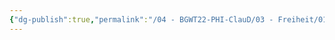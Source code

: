 ```yaml
---
{"dg-publish":true,"permalink":"/04 - BGWT22-PHI-ClauD/03 - Freiheit/01 - Was ist Freiheit.excalidraw/","tags":["excalidraw"]}
---
```

<style> .container {font-family: sans-serif; text-align: center;} .button-wrapper button {z-index: 1;height: 40px; width: 100px; margin: 10px;padding: 5px;} .excalidraw .App-menu_top .buttonList { display: flex;} .excalidraw-wrapper { height: 800px; margin: 50px; position: relative;} :root[dir="ltr"] .excalidraw .layer-ui__wrapper .zen-mode-transition.App-menu_bottom--transition-left {transform: none;} </style><script src="https://cdn.jsdelivr.net/npm/react@17/umd/react.production.min.js"></script><script src="https://cdn.jsdelivr.net/npm/react-dom@17/umd/react-dom.production.min.js"></script><script type="text/javascript" src="https://cdn.jsdelivr.net/npm/@excalidraw/excalidraw@0/dist/excalidraw.production.min.js"></script><div id="01_-_Was_ist_Freiheitexcalidraw.md"></div><script>(function(){const InitialData={"type":"excalidraw","version":2,"source":"https://github.com/zsviczian/obsidian-excalidraw-plugin/releases/tag/1.8.24","elements":[{"type":"freedraw","version":187,"versionNonce":1194436259,"isDeleted":false,"id":"3pJMdts8QlS0P-vTXewbe","fillStyle":"solid","strokeWidth":2,"strokeStyle":"solid","roughness":1,"opacity":100,"angle":0,"x":-190.62282346916078,"y":-1243.7342835258908,"strokeColor":"#FFC47C","backgroundColor":"#FFC47C","width":223.2273814707989,"height":5.447277284636584,"seed":1100925315,"groupIds":[],"roundness":null,"boundElements":[],"updated":1680875156371,"link":null,"locked":false,"customData":{"strokeOptions":{"highlighter":true,"constantPressure":true,"hasOutline":true,"outlineWidth":4,"options":{"thinning":1,"smoothing":0.5,"streamline":0.5,"easing":"linear","start":{"taper":0,"cap":true,"easing":"linear"},"end":{"taper":0,"cap":true,"easing":"linear"}}}},"points":[[0,0],[0.1146589829463096,-0.11472993528718689],[0.4013773926529325,-0.22938891823332597],[0.6307308347160188,-0.22938891823332597],[0.9747787358958249,-0.3440479011796924],[1.490850587665534,-0.4587778364668793],[1.94959294796206,-0.5734368194132458],[2.637653274151205,-0.5734368194132458],[3.268419585037691,-0.6880958023596122],[4.185868829460333,-0.6880958023596122],[5.103318073882974,-0.6880958023596122],[6.020767318305673,-0.6880958023596122],[6.651533629192102,-0.8028257376467991],[7.855701283321423,-1.0321437035393046],[8.429067150393792,-1.146802686485671],[9.23185741187018,-1.146802686485671],[10.206636147766005,-1.3761738666339625],[10.722707999535714,-1.3761738666339625],[11.926875653665036,-1.4908328495801015],[13.1310433077943,-1.4908328495801015],[14.392504977226338,-1.6055627848675158],[15.539343139882476,-1.6055627848675158],[16.85813430078764,-1.6055627848675158],[18.176996414033738,-1.7202217678136549],[19.49585852727978,-1.7202217678136549],[20.986709114945313,-1.8348807507600213],[22.420230211137664,-1.9496106860472082],[23.739056848213238,-1.9496106860472082],[25.172613420576113,-2.0642696689935747],[26.434075090008093,-2.1789286519397137],[27.867596186200444,-2.1789286519397137],[29.186422823276075,-2.1789286519397137],[30.734638378585203,-2.1789286519397137],[32.569536867430486,-2.1789286519397137],[34.00305796362284,-2.1789286519397137],[35.09249568246497,-2.1789286519397137],[37.04208863042703,-2.1216346366370544],[38.87702259544278,-2.0642696689935747],[40.76925057576125,-2.0642696689935747],[42.14544218048047,-2.0642696689935747],[43.578927800502356,-2.0642696689935747],[45.35653227404504,-2.0642696689935747],[46.732688402593794,-2.0642696689935747],[48.05151503966937,-2.0642696689935747],[49.48503613586172,-2.0069047013498675],[50.97588672352725,-2.0069047013498675],[52.409407819719604,-2.0069047013498675],[54.41633025915485,-2.0069047013498675],[56.13656976505388,-2.0069047013498675],[57.512725893602635,-2.0069047013498675],[59.577013300681415,-2.0069047013498675],[61.23988783893685,-2.0069047013498675],[62.6734089351292,-2.0069047013498675],[64.33628347338464,-1.9496106860472082],[66.17118196222992,-1.8922457184037285],[67.60470305842233,-1.8348807507600213],[69.78364944844742,-1.777586735457362],[71.38919449522967,-1.7202217678136549],[72.99473954201198,-1.6628568001701751],[74.60028458879424,-1.6055627848675158],[76.37781810999593,-1.4908328495801015],[78.09805761589496,-1.3188088989902553],[79.70360266267721,-1.0894909330977498],[81.59583064299568,-0.9174847205929382],[82.9720222477149,-0.8028257376467991],[84.86425022803331,-0.745460770003092],[86.69914871687871,-0.6308017870567255],[88.30469376366096,-0.5734368194132458],[90.31161620309621,-0.4587778364668793],[92.08918520046831,-0.3440479011796924],[93.92408368931359,-0.22938891823332597],[95.87367663727565,-0.05736496764347976],[97.8805990767109,0.11465898294636645],[99.83019202467295,0.28668293353621266],[101.66509051351835,0.4013419164825791],[103.61468346148041,0.4586891460410243],[105.73630036003232,0.6307130966308705],[107.62852834035078,0.6880071119335298],[109.57808581214243,0.745372079577237],[111.64237321922127,0.745372079577237],[113.36257724894978,0.860031062523376],[115.36949968838502,0.9747609978105629],[116.97504473516727,1.0894199807569294],[118.92463768312933,1.2614439313467756],[120.53018272991159,1.4334678819368492],[122.25038675964021,1.6627858478293547],[123.97062626553924,1.892174766062908],[125.57617131232149,2.0641987166527542],[127.00965693234338,2.1788576995991207],[129.24596829001206,2.350863912103705],[131.08086677885746,2.408228879747412],[133.08778921829258,2.465593847390892],[134.86539369183532,2.522887862693551],[136.70025670451008,2.522887862693551],[138.4778257018823,2.6949118132836247],[140.08333527249414,2.866935763873471],[142.1476581557434,2.9243007315169507],[144.09721562753504,2.9243007315169507],[145.93214959255073,2.9243007315169507],[147.99640152345916,2.9243007315169507],[149.42988714348104,2.9243007315169507],[151.0927971579069,2.9243007315169507],[152.75567169616232,2.6949118132836247],[154.5905347088372,2.6949118132836247],[156.4828336414966,2.5802528303372583],[158.08834321210833,2.5802528303372583],[159.57922927594433,2.465593847390892],[161.0700798636098,2.350863912103705],[162.44623599215862,2.350863912103705],[163.87979256452144,2.2362049291573385],[165.25594869307014,2.1215459462111994],[166.7467638045652,2.1215459462111994],[168.06562591781125,2.1215459462111994],[169.49914701400365,2.1215459462111994],[170.87533861872288,2.1215459462111994],[172.42351869786154,2.1215459462111994],[173.79971030258076,2.1788576995991207],[175.29056089024624,2.1788576995991207],[176.72408198643865,2.2362049291573385],[178.0429440996847,2.2935698968010456],[179.30440576911673,2.350863912103705],[180.96731578354257,2.465593847390892],[182.17144796150143,2.5802528303372583],[183.60496905769384,2.6949118132836247],[185.0958196453593,2.6949118132836247],[186.47201125007854,2.5802528303372583],[188.0775917730312,2.465593847390892],[189.85508981806248,2.1215459462111994],[191.3460113580689,2.006833749009047],[192.89419143720755,1.6627858478293547],[194.32764158105903,1.4334678819368492],[195.64650369430507,1.2040789637032958],[196.90803631607804,0.9747609978105629],[198.28422792079726,0.745372079577237],[199.25897118052256,0.5160008994289456],[200.6351627852418,0.4013419164825791],[201.55264750583495,0.28668293353621266],[202.81410917526688,0.17202395059007358],[203.73159389586004,0.05729401530265932],[204.9357260738189,-0.05736496764347976],[205.5664214323644,-0.2867538858770331],[206.82795405413736,-0.2867538858770331],[207.6880383309164,-0.5160718517695386],[208.66285254298265,-0.745460770003092],[209.17895987092282,-0.8601197529494584],[209.80965522946832,-0.9748319501513834],[210.44042154035486,-1.0894909330977498],[211.0138583597681,-1.2041499160438889],[211.64455371831372,-1.3188088989902553],[212.16073199859483,-1.4335388342774422],[212.67669742185313,-1.5481978172238087],[213.19273379745238,-1.777586735457362],[213.65151163391937,-1.777586735457362],[213.880829599812,-1.777586735457362],[214.33960743627898,-2.0069047013498675],[214.5689254021716,-2.0069047013498675],[214.9129733033514,-2.0069047013498675],[215.14236222158485,-2.0069047013498675],[215.48641012276465,-2.0069047013498675],[215.83045802394446,-2.0069047013498675],[216.059846942178,-2.0069047013498675],[216.28916490807052,-2.0069047013498675],[216.63321280925032,-1.9496106860472082],[217.09199064571743,-1.9496106860472082],[217.8947454310233,-1.9496106860472082],[218.12413434925685,-1.9496106860472082],[218.35345231514935,-2.0642696689935747],[218.69742926398823,-2.1789286519397137],[219.38552506634784,-2.293658587227128],[219.6723144283955,-2.408317570173267],[220.01636232957532,-2.5229765531196335],[220.36041023075512,-2.5229765531196335],[220.70452908427586,-2.5229765531196335],[221.04850603311473,-2.5229765531196335],[221.3924829819536,-2.465682537816974],[221.7365308831334,-2.465682537816974],[221.96584884902592,-2.293658587227128],[222.19523776725947,-2.293658587227128],[222.42462668549302,-2.1789286519397137],[222.76867458667283,-1.9496106860472082],[223.11272248785264,-1.8348807507600213],[223.2273814707989,-1.8348807507600213],[223.2273814707989,-1.777586735457362],[223.2273814707989,-2.1216346366370544],[223.17012293166664,-2.236293619583421],[223.17012293166664,-2.236293619583421]],"lastCommittedPoint":null,"simulatePressure":false,"pressures":[1,1,1,1,1,1,1,1,1,1,1,1,1,1,1,1,1,1,1,1,1,1,1,1,1,1,1,1,1,1,1,1,1,1,1,1,1,1,1,1,1,1,1,1,1,1,1,1,1,1,1,1,1,1,1,1,1,1,1,1,1,1,1,1,1,1,1,1,1,1,1,1,1,1,1,1,1,1,1,1,1,1,1,1,1,1,1,1,1,1,1,1,1,1,1,1,1,1,1,1,1,1,1,1,1,1,1,1,1,1,1,1,1,1,1,1,1,1,1,1,1,1,1,1,1,1,1,1,1,1,1,1,1,1,1,1,1,1,1,1,1,1,1,1,1,1,1,1,1,1,1,1,1,1,1,1,1,1,1,1,1,1,1,1,1,1,1,1,1,1,1,1,1,1,1,1,1,1,1,1,1,1,1,1,1,0]},{"type":"ellipse","version":964,"versionNonce":2007948845,"isDeleted":false,"id":"FFqD1E6o","fillStyle":"hachure","strokeWidth":1,"strokeStyle":"solid","roughness":1,"opacity":100,"angle":0,"x":-392.2601994587901,"y":-973.1808701635463,"strokeColor":"#000000","backgroundColor":"transparent","width":14.21383452229536,"height":14.21383452229536,"seed":24380,"groupIds":["JczV23wf"],"roundness":null,"boundElements":[],"updated":1680875130556,"link":null,"locked":false},{"type":"text","version":1206,"versionNonce":1171728163,"isDeleted":false,"id":"u4pIBYqr","fillStyle":"hachure","strokeWidth":1,"strokeStyle":"solid","roughness":1,"opacity":100,"angle":0,"x":-370.98860091737805,"y":-978.5560726914731,"strokeColor":"#000000","backgroundColor":"transparent","width":527.0486450195312,"height":35.53458630573839,"seed":73726,"groupIds":["JczV23wf"],"roundness":null,"boundElements":[],"updated":1680875130556,"link":null,"locked":false,"fontSize":28.42766904459071,"fontFamily":1,"text":"Sie sind frei, weil ... Das zeigt sich ...","rawText":"Sie sind frei, weil ... Das zeigt sich ...","textAlign":"left","verticalAlign":"top","containerId":null,"originalText":"Sie sind frei, weil ... Das zeigt sich ...","lineHeight":1.25,"baseline":25},{"type":"text","version":374,"versionNonce":65835149,"isDeleted":false,"id":"t1x1Rj6M","fillStyle":"hachure","strokeWidth":1,"strokeStyle":"solid","roughness":1,"opacity":100,"angle":0,"x":-401.97120070294864,"y":-1326.9879754660012,"strokeColor":"#000000","backgroundColor":"transparent","width":322.95184326171875,"height":35,"seed":1479387821,"groupIds":["kACK5c8K8WoUTPfHsUMHz"],"roundness":null,"boundElements":[],"updated":1680875130556,"link":null,"locked":false,"fontSize":28,"fontFamily":1,"text":"Was ist das - Freiheit?","rawText":"Was ist das - Freiheit?","textAlign":"left","verticalAlign":"top","containerId":null,"originalText":"Was ist das - Freiheit?","lineHeight":1.25,"baseline":24},{"type":"line","version":726,"versionNonce":1800161987,"isDeleted":false,"id":"QzLUVWBGOA3jdRkzVQrBg","fillStyle":"hachure","strokeWidth":1,"strokeStyle":"solid","roughness":1,"opacity":100,"angle":0,"x":-399.5449928252118,"y":-1289.1690482649867,"strokeColor":"#000000","backgroundColor":"transparent","width":324.123063220637,"height":1.5201960592108605,"seed":598050797,"groupIds":["kACK5c8K8WoUTPfHsUMHz"],"roundness":{"type":2},"boundElements":[],"updated":1680875130556,"link":null,"locked":false,"startBinding":null,"endBinding":null,"lastCommittedPoint":null,"startArrowhead":null,"endArrowhead":null,"points":[[0,0],[324.123063220637,-1.5201960592108605]]},{"type":"text","version":612,"versionNonce":1988425453,"isDeleted":false,"id":"14sc2QZg","fillStyle":"hachure","strokeWidth":1,"strokeStyle":"solid","roughness":1,"opacity":100,"angle":0,"x":-398.17496364680983,"y":-1270.8809440606371,"strokeColor":"#000000","backgroundColor":"transparent","width":990.33154296875,"height":70,"seed":576248589,"groupIds":["kACK5c8K8WoUTPfHsUMHz"],"roundness":null,"boundElements":[],"updated":1680875130557,"link":null,"locked":false,"fontSize":28,"fontFamily":1,"text":"Finden Sie eine eigene Definition - zuerst alleine, dann tauschen Sie sich\nZu zweit aus und versuchen sich zu einigen!","rawText":"Finden Sie eine eigene Definition - zuerst alleine, dann tauschen Sie sich\nZu zweit aus und versuchen sich zu einigen!","textAlign":"left","verticalAlign":"top","containerId":null,"originalText":"Finden Sie eine eigene Definition - zuerst alleine, dann tauschen Sie sich\nZu zweit aus und versuchen sich zu einigen!","lineHeight":1.25,"baseline":59},{"type":"text","version":506,"versionNonce":1503394403,"isDeleted":false,"id":"qFBFu9h9","fillStyle":"hachure","strokeWidth":1,"strokeStyle":"solid","roughness":1,"opacity":100,"angle":0,"x":-394.70819655297373,"y":-1057.8496879790018,"strokeColor":"#000000","backgroundColor":"transparent","width":1187.5914306640625,"height":35,"seed":878987533,"groupIds":[],"roundness":null,"boundElements":[],"updated":1680875130557,"link":null,"locked":false,"fontSize":28,"fontFamily":1,"text":"…und inwiefern ist mein Wille/sind meine Gedanken frei? Woran zeigt sich diese Freiheit?","rawText":"…und inwiefern ist mein Wille/sind meine Gedanken frei? Woran zeigt sich diese Freiheit?","textAlign":"left","verticalAlign":"top","containerId":null,"originalText":"…und inwiefern ist mein Wille/sind meine Gedanken frei? Woran zeigt sich diese Freiheit?","lineHeight":1.25,"baseline":24},{"type":"line","version":653,"versionNonce":436310349,"isDeleted":false,"id":"A383YZVsV4MI79VAbMNOl","fillStyle":"hachure","strokeWidth":1,"strokeStyle":"solid","roughness":1,"opacity":100,"angle":0,"x":-409.43317789791934,"y":-1016.1498171022935,"strokeColor":"#000000","backgroundColor":"transparent","width":1201.5623956763798,"height":5.890672772420658,"seed":706742467,"groupIds":[],"roundness":{"type":2},"boundElements":[],"updated":1680875130557,"link":null,"locked":false,"startBinding":null,"endBinding":null,"lastCommittedPoint":null,"startArrowhead":null,"endArrowhead":null,"points":[[0,0],[1201.5623956763798,-5.890672772420658]]},{"type":"ellipse","version":1021,"versionNonce":979757741,"isDeleted":false,"id":"TyRHgkyPWtw2zdblkKW1M","fillStyle":"hachure","strokeWidth":1,"strokeStyle":"solid","roughness":1,"opacity":100,"angle":0,"x":-393.8875003275688,"y":-914.2723751221944,"strokeColor":"#000000","backgroundColor":"transparent","width":14.21383452229536,"height":14.21383452229536,"seed":889226029,"groupIds":["O085FTdVr6agy2Emw9P0A"],"roundness":null,"boundElements":[],"updated":1680875139907,"link":null,"locked":false},{"type":"text","version":1263,"versionNonce":2001019555,"isDeleted":false,"id":"5ZsYnFKS","fillStyle":"hachure","strokeWidth":1,"strokeStyle":"solid","roughness":1,"opacity":100,"angle":0,"x":-372.61590178615677,"y":-919.6475776501212,"strokeColor":"#000000","backgroundColor":"transparent","width":527.0486450195312,"height":35.53458630573839,"seed":2073973283,"groupIds":["O085FTdVr6agy2Emw9P0A"],"roundness":null,"boundElements":[],"updated":1680875139907,"link":null,"locked":false,"fontSize":28.42766904459071,"fontFamily":1,"text":"Sie sind frei, weil ... Das zeigt sich ...","rawText":"Sie sind frei, weil ... Das zeigt sich ...","textAlign":"left","verticalAlign":"top","containerId":null,"originalText":"Sie sind frei, weil ... Das zeigt sich ...","lineHeight":1.25,"baseline":25},{"type":"ellipse","version":1290,"versionNonce":521744456,"isDeleted":false,"id":"uApuEpMjtxU0ycqIU5lnD","fillStyle":"hachure","strokeWidth":1,"strokeStyle":"solid","roughness":1,"opacity":100,"angle":0,"x":-395.3255897216859,"y":-856.2369891056619,"strokeColor":"#000000","backgroundColor":"transparent","width":14.21383452229536,"height":14.21383452229536,"seed":1371641229,"groupIds":["2elrJblmlQM7hpJ4H1NPT"],"roundness":null,"boundElements":[],"updated":1680900252366,"link":null,"locked":false},{"type":"text","version":1532,"versionNonce":1585895480,"isDeleted":false,"id":"rLLDC4cQ","fillStyle":"hachure","strokeWidth":1,"strokeStyle":"solid","roughness":1,"opacity":100,"angle":0,"x":-374.0539911802739,"y":-861.6121916335887,"strokeColor":"#000000","backgroundColor":"transparent","width":527.0486450195312,"height":35.53458630573839,"seed":1425413571,"groupIds":["2elrJblmlQM7hpJ4H1NPT"],"roundness":null,"boundElements":[],"updated":1680900252366,"link":null,"locked":false,"fontSize":28.42766904459071,"fontFamily":1,"text":"Sie sind frei, weil ... Das zeigt sich ...","rawText":"Sie sind frei, weil ... Das zeigt sich ...","textAlign":"left","verticalAlign":"top","containerId":null,"originalText":"Sie sind frei, weil ... Das zeigt sich ...","lineHeight":1.25,"baseline":25}],"appState":{"theme":"light","viewBackgroundColor":"#ffffff","currentItemStrokeColor":"#000000","currentItemBackgroundColor":"transparent","currentItemFillStyle":"hachure","currentItemStrokeWidth":1,"currentItemStrokeStyle":"solid","currentItemRoughness":1,"currentItemOpacity":100,"currentItemFontFamily":1,"currentItemFontSize":28,"currentItemTextAlign":"left","currentItemStartArrowhead":null,"currentItemEndArrowhead":"arrow","scrollX":457.8402275761455,"scrollY":1494.4108421547382,"zoom":{"value":1},"currentItemRoundness":"round","gridSize":null,"colorPalette":{},"currentStrokeOptions":{"highlighter":true,"constantPressure":true,"hasOutline":true,"outlineWidth":4,"options":{"thinning":1,"smoothing":0.5,"streamline":0.5,"easing":"linear","start":{"taper":0,"cap":true,"easing":"linear"},"end":{"taper":0,"cap":true,"easing":"linear"}}},"previousGridSize":null},"files":{}};InitialData.scrollToContent=true;App=()=>{const e=React.useRef(null),t=React.useRef(null),[n,i]=React.useState({width:void 0,height:void 0});return React.useEffect(()=>{i({width:t.current.getBoundingClientRect().width,height:t.current.getBoundingClientRect().height});const e=()=>{i({width:t.current.getBoundingClientRect().width,height:t.current.getBoundingClientRect().height})};return window.addEventListener("resize",e),()=>window.removeEventListener("resize",e)},[t]),React.createElement(React.Fragment,null,React.createElement("div",{className:"excalidraw-wrapper",ref:t},React.createElement(ExcalidrawLib.Excalidraw,{ref:e,width:n.width,height:n.height,initialData:InitialData,viewModeEnabled:!0,zenModeEnabled:!0,gridModeEnabled:!1})))},excalidrawWrapper=document.getElementById("01_-_Was_ist_Freiheitexcalidraw.md");ReactDOM.render(React.createElement(App),excalidrawWrapper);})();</script>